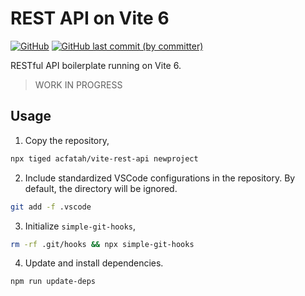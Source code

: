 # REST API on Vite 6

<p>
  <a href="./LICENSE">
  <img alt="GitHub" src="https://img.shields.io/github/license/acfatah/vite-rest-api?style=flat-square"></a>

  <a href="https://github.com/acfatah/vite-rest-api/commits/main">
  <img alt="GitHub last commit (by committer)" src="https://img.shields.io/github/last-commit/acfatah/vite-rest-api?display_timestamp=committer&style=flat-square"></a>
</p>

RESTful API boilerplate running on Vite 6.

> WORK IN PROGRESS

## Usage

1. Copy the repository,

```bash
npx tiged acfatah/vite-rest-api newproject
```

2. Include standardized VSCode configurations in the repository. By default, the directory
   will be ignored.

```bash
git add -f .vscode
```

3. Initialize `simple-git-hooks`,

```bash
rm -rf .git/hooks && npx simple-git-hooks
```

4. Update and install dependencies.

```bash
npm run update-deps
```
